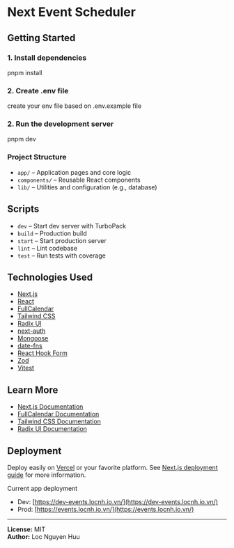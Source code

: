 # Next Event Scheduler
## Getting Started
### 1. Install dependencies
pnpm install
### 2. Create .env file
create your env file based on .env.example file
### 2. Run the development server
pnpm dev
### Project Structure
- `app/` – Application pages and core logic
- `components/` – Reusable React components
- `lib/` – Utilities and configuration (e.g., database)
## Scripts
- `dev` – Start dev server with TurboPack
- `build` – Production build
- `start` – Start production server
- `lint` – Lint codebase
- `test` – Run tests with coverage
## Technologies Used
- [Next.js](https://nextjs.org)
- [React](https://react.dev)
- [FullCalendar](https://fullcalendar.io/)
- [Tailwind CSS](https://tailwindcss.com)
- [Radix UI](https://www.radix-ui.com/)
- [next-auth](https://next-auth.js.org/)
- [Mongoose](https://mongoosejs.com/)
- [date-fns](https://date-fns.org/)
- [React Hook Form](https://react-hook-form.com/)
- [Zod](https://zod.dev/)
- [Vitest](https://vitest.dev/)
## Learn More
- [Next.js Documentation](https://nextjs.org/docs)
- [FullCalendar Documentation](https://fullcalendar.io/docs)
- [Tailwind CSS Documentation](https://tailwindcss.com/docs)
- [Radix UI Documentation](https://www.radix-ui.com/primitives/docs/overview/introduction)

## Deployment

Deploy easily on [Vercel](https://vercel.com/) or your favorite platform. See [Next.js deployment guide](https://nextjs.org/docs/app/building-your-application/deploying) for more information.

Current app deployment 
- Dev: [https://dev-events.locnh.io.vn/](https://dev-events.locnh.io.vn/)
- Prod: [https://events.locnh.io.vn/](https://events.locnh.io.vn/)
---

**License:** MIT  
**Author:** Loc Nguyen Huu
